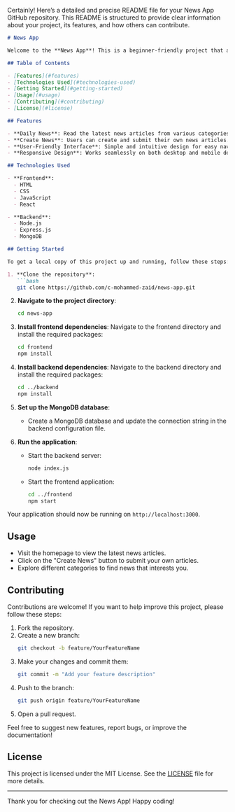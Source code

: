 Certainly! Here’s a detailed and precise README file for your News App GitHub repository. This README is structured to provide clear information about your project, its features, and how others can contribute.

```markdown
# News App

Welcome to the **News App**! This is a beginner-friendly project that allows users to read daily news and create their own news articles. Built with modern web technologies, this app serves as an excellent resource for learning how to connect a frontend with a backend database.

## Table of Contents

- [Features](#features)
- [Technologies Used](#technologies-used)
- [Getting Started](#getting-started)
- [Usage](#usage)
- [Contributing](#contributing)
- [License](#license)

## Features

- **Daily News**: Read the latest news articles from various categories.
- **Create News**: Users can create and submit their own news articles.
- **User-Friendly Interface**: Simple and intuitive design for easy navigation.
- **Responsive Design**: Works seamlessly on both desktop and mobile devices.

## Technologies Used

- **Frontend**:
  - HTML
  - CSS
  - JavaScript
  - React

- **Backend**:
  - Node.js
  - Express.js
  - MongoDB

## Getting Started

To get a local copy of this project up and running, follow these steps:

1. **Clone the repository**:
   ```bash
   git clone https://github.com/c-mohammed-zaid/news-app.git
   ```

2. **Navigate to the project directory**:
   ```bash
   cd news-app
   ```

3. **Install frontend dependencies**:
   Navigate to the frontend directory and install the required packages:
   ```bash
   cd frontend
   npm install
   ```

4. **Install backend dependencies**:
   Navigate to the backend directory and install the required packages:
   ```bash
   cd ../backend
   npm install
   ```

5. **Set up the MongoDB database**:
   - Create a MongoDB database and update the connection string in the backend configuration file.

6. **Run the application**:
   - Start the backend server:
     ```bash
     node index.js
     ```
   - Start the frontend application:
     ```bash
     cd ../frontend
     npm start
     ```

Your application should now be running on `http://localhost:3000`.

## Usage

- Visit the homepage to view the latest news articles.
- Click on the "Create News" button to submit your own articles.
- Explore different categories to find news that interests you.

## Contributing

Contributions are welcome! If you want to help improve this project, please follow these steps:

1. Fork the repository.
2. Create a new branch:
   ```bash
   git checkout -b feature/YourFeatureName
   ```
3. Make your changes and commit them:
   ```bash
   git commit -m "Add your feature description"
   ```
4. Push to the branch:
   ```bash
   git push origin feature/YourFeatureName
   ```
5. Open a pull request.

Feel free to suggest new features, report bugs, or improve the documentation!

## License

This project is licensed under the MIT License. See the [LICENSE](LICENSE) file for more details.

---

Thank you for checking out the News App! Happy coding!
```
